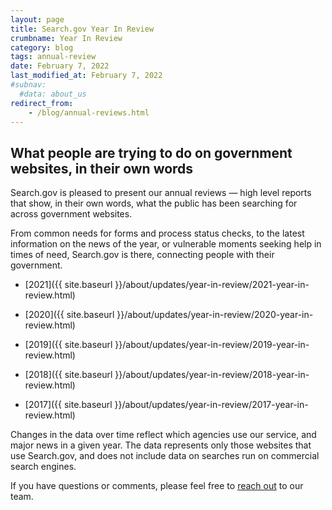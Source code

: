 ```yaml
---
layout: page
title: Search.gov Year In Review
crumbname: Year In Review
category: blog
tags: annual-review
date: February 7, 2022
last_modified_at: February 7, 2022
#subnav:
  #data: about_us
redirect_from: 
    - /blog/annual-reviews.html
---
```


## What people are trying to do on government websites, in their own words

Search.gov is pleased to present our annual reviews &mdash; high level reports that show, in their own words, what the public has been searching for across government websites.

From common needs for forms and process status checks, to the latest information on the news of the year, or vulnerable moments seeking help in times of need, Search.gov is there, connecting people with their government.

* [2021]({{ site.baseurl }}/about/updates/year-in-review/2021-year-in-review.html)

* [2020]({{ site.baseurl }}/about/updates/year-in-review/2020-year-in-review.html)

* [2019]({{ site.baseurl }}/about/updates/year-in-review/2019-year-in-review.html)

* [2018]({{ site.baseurl }}/about/updates/year-in-review/2018-year-in-review.html)

* [2017]({{ site.baseurl }}/about/updates/year-in-review/2017-year-in-review.html)

Changes in the data over time reflect which agencies use our service, and major news in a given year. The data represents only those websites that use Search.gov, and does not include data on searches run on commercial search engines.

If you have questions or comments, please feel free to [reach out](mailto:search@gsa.gov) to our team.